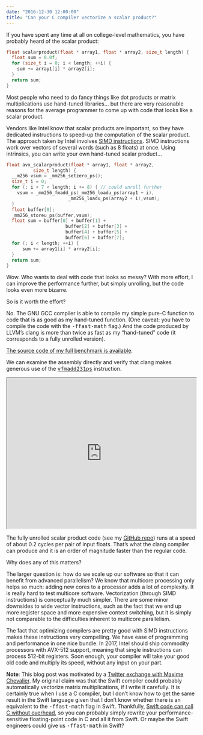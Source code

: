 ```yaml
---
date: "2016-12-30 12:00:00"
title: "Can your C compiler vectorize a scalar product?"
---
```




If you have spent any time at all on college-level mathematics, you have probably heard of the scalar product:
```C
float scalarproduct(float * array1, float * array2, size_t length) {
  float sum = 0.0f;
  for (size_t i = 0; i < length; ++i) {
    sum += array1[i] * array2[i];
  }
  return sum;
}
```


Most people who need to do fancy things like dot products or matrix multiplications use hand-tuned libraries&hellip; but there are very reasonable reasons for the average programmer to come up with code that looks like a scalar product. 

Vendors like Intel know that scalar products are important, so they have dedicated instructions to speed-up the computation of the scalar product. The approach taken by Intel involves [SIMD instructions](https://en.wikipedia.org/wiki/SIMD). SIMD instructions work over vectors of several words (such as 8 floats) at once. Using intrinsics, you can write your own hand-tuned scalar product&hellip; 
```C
float avx_scalarproduct(float * array1, float * array2, 
          size_t length) {
  __m256 vsum = _mm256_setzero_ps();
  size_t i = 0;
  for (; i + 7 < length; i += 8) { // could unroll further
    vsum = _mm256_fmadd_ps(_mm256_loadu_ps(array1 + i),
                       _mm256_loadu_ps(array2 + i),vsum);
  }
  float buffer[8];
  _mm256_storeu_ps(buffer,vsum);
  float sum = buffer[0] + buffer[1] + 
                      buffer[2] + buffer[3] + 
                      buffer[4] + buffer[5] + 
                      buffer[6] + buffer[7];
  for (; i < length; ++i) {
      sum += array1[i] * array2[i];
  }
  return sum;
}
```


Wow. Who wants to deal with code that looks so messy? With more effort, I can improve the performance further, but simply unrolling, but the code looks even more bizarre.

So is it worth the effort? 

No. The GNU GCC compiler is able to compile my simple pure-C function to code that is as good as my hand-tuned function. (One caveat: you have to compile the code with the <tt>-ffast-math</tt> flag.) And the code produced by LLVM&rsquo;s clang is more than twice as fast as my &ldquo;hand-tuned&rdquo; code (it corresponds to a fully unrolled version).

[The source code of my full benchmark is available](https://github.com/lemire/Code-used-on-Daniel-Lemire-s-blog/tree/master/2016/12/29).

We can examine the assembly directly and verify that clang makes generous use of the <tt>[vfmadd231ps](http://www.felixcloutier.com/x86/VFMADD132PS:VFMADD213PS:VFMADD231PS.html)</tt> instruction.

<iframe width="100%" height="400px" src="https://gcc.godbolt.org/e#compiler:clang390,filters:'compileOnChange,labels,directives,commentOnly,intel',options:'-O3+-ffast-math+-mfma+-mavx2',source:'%23include+%3Cstddef.h%3E%0A%0Afloat+scalarproduct(float+*+array1,+float+*+array2,+size_t+length)+%7B%0A++float+sum+%3D+0.0f%3B%0A++for+(size_t+i+%3D+0%3B+i+%3C+length%3B+%2B%2Bi)+%7B%0A++++sum+%2B%3D+array1%5Bi%5D+*+array2%5Bi%5D%3B%0A++%7D%0A++return+sum%3B%0A%7D'"></iframe>

The fully unrolled scalar product code (see my [GitHub repo](https://github.com/lemire/Code-used-on-Daniel-Lemire-s-blog/blob/master/2016/12/29/scalarproduct.c#L21-L61)) runs at a speed of about 0.2 cycles per pair of input floats. That&rsquo;s what the clang compiler can produce and it is an order of magnitude faster than the regular code. 

Why does any of this matters?

The larger question is: how do we scale up our software so that it can benefit from advanced parallelism? We know that multicore processing only helps so much: adding new cores to a processor adds a lot of complexity. It is really hard to test multicore software. Vectorization (through SIMD instructions) is conceptually much simpler. There are some minor downsides to wide vector instructions, such as the fact that we end up more register space and more expensive context switching, but it is simply not comparable to the difficulties inherent to multicore parallelism. 

The fact that optimizing compilers are pretty good with SIMD instructions makes these instructions very compelling. We have ease of programming and performance in one nice bundle. In 2017, Intel should ship commodity processors with AVX-512 support, meaning that single instructions can process 512-bit registers. Soon enough, your compiler will take your good old code and multiply its speed, without any input on your part. 

__Note__: This blog post was motivated by a [Twitter exchange with Maxime Chevalier](https://twitter.com/love2code/status/811980789659234304). My original claim was that the Swift compiler could probably automatically vectorize matrix multiplications, if I write it carefully. It is certainly true when I use a C compiler, but I don&rsquo;t know how to get the same result in the Swift language given that I don&rsquo;t know whether there is an equivalent to the <tt>-ffast-math</tt> flag in Swift. Thankfully, [Swift code can call C without overhead](/lemire/blog/2016/09/29/can-swift-code-call-c-code-without-overhead/), so you can probably simply rewrite your performance-sensitive floating-point code in C and all it from Swift. Or maybe the Swift engineers could give us <tt>-ffast-math</tt> in Swift?

